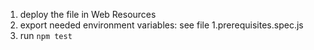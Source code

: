 1. deploy the file in Web Resources
2. export needed environment variables: see file 1.prerequisites.spec.js
3. run `npm test`
